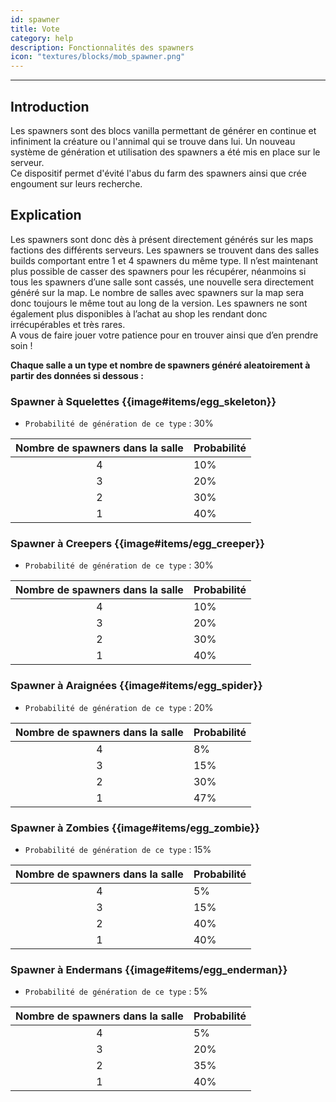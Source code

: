 ```yaml
---
id: spawner
title: Vote
category: help
description: Fonctionnalités des spawners
icon: "textures/blocks/mob_spawner.png"
---
```

___

## Introduction 

Les spawners sont des blocs vanilla permettant de générer en continue et infiniment la créature ou l'annimal qui se trouve dans lui. 
Un nouveau système de génération et utilisation des spawners a été mis en place sur le serveur.    
Ce dispositif permet d'évité l'abus du farm des spawners ainsi que crée engoument sur leurs recherche.

## Explication 

Les spawners sont donc dès à présent directement générés sur les maps factions des différents serveurs. Les spawners se trouvent dans des salles builds comportant entre 1 et 4 spawners du même type.
Il n’est maintenant plus possible de casser des spawners pour les récupérer, néanmoins si tous les spawners d’une salle sont cassés, une nouvelle sera directement généré sur la map. Le nombre de salles avec spawners sur la map sera donc toujours le même tout au long de la version.
Les spawners ne sont également plus disponibles à l’achat au shop les rendant donc irrécupérables et très rares.   
A vous de faire jouer votre patience pour en trouver ainsi que d’en prendre soin !

**Chaque salle a un type et nombre de spawners généré aleatoirement à partir des données si dessous :** 

### Spawner à Squelettes {{image#items/egg_skeleton}}

- `` Probabilité de génération de ce type `` : 30% 

Nombre de spawners dans la salle | Probabilité |
:---: | ---
4 | 10%
3 | 20%
2 | 30%
1 | 40%

### Spawner à Creepers {{image#items/egg_creeper}}

- `` Probabilité de génération de ce type `` : 30% 

Nombre de spawners dans la salle | Probabilité |
:---: | ---
4 | 10%
3 | 20%
2 | 30%
1 | 40%

### Spawner à Araignées {{image#items/egg_spider}}

- `` Probabilité de génération de ce type `` : 20% 

Nombre de spawners dans la salle | Probabilité |
:---: | ---
4 | 8%
3 | 15%
2 | 30%
1 | 47%

### Spawner à Zombies {{image#items/egg_zombie}}

- `` Probabilité de génération de ce type `` : 15% 

Nombre de spawners dans la salle | Probabilité |
:---: | ---
4 | 5%
3 | 15%
2 | 40%
1 | 40%

### Spawner à Endermans {{image#items/egg_enderman}}

- `` Probabilité de génération de ce type `` : 5% 

Nombre de spawners dans la salle | Probabilité |
:---: | ---
4 | 5%
3 | 20%
2 | 35%
1 | 40%
